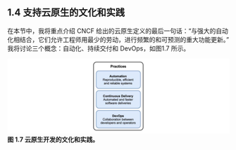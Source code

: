 ## 1.4 支持云原生的文化和实践

在本节中，我将重点介绍 CNCF 给出的云原生定义的最后一句话：“与强大的自动化相结合，它们允许工程师用最少的劳动，进行频繁的和可预测的重大功能更新。” 我将讨论三个概念：自动化、持续交付和 DevOps，如图1.7 所示。

![](../../assets/1.7.jpg)
**图 1.7 云原生开发的文化和实践。** <br/>

